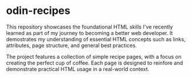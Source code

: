 # odin-recipes
This repository showcases the foundational HTML skills I've recently learned as part of my journey to becoming a better web developer. It demostrates my understanding of essential HTML concepts such as links, attributes, page structure, and general best practices.

The project features a collection of simple recipe pages, with a focus on creating the perfect cup of coffee. Each page is designed to reinfore and demonstrate practical HTML usage in a real-world context.